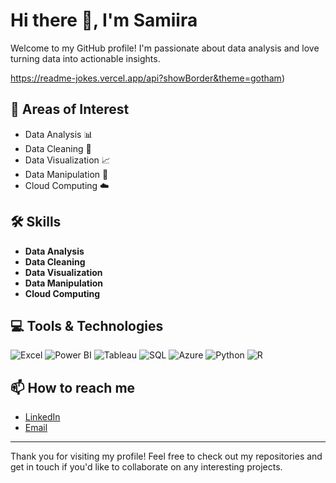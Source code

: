 # Hi there 👋, I'm Samiira

Welcome to my GitHub profile! I'm passionate about data analysis and love turning data into actionable insights.

https://readme-jokes.vercel.app/api?showBorder&theme=gotham)

## 🔭 Areas of Interest
- Data Analysis 📊
- Data Cleaning 🧹
- Data Visualization 📈
- Data Manipulation 🔧
- Cloud Computing ☁️

## 🛠️ Skills
- **Data Analysis**
- **Data Cleaning**
- **Data Visualization**
- **Data Manipulation**
- **Cloud Computing**

## 💻 Tools & Technologies

![Excel](https://img.shields.io/badge/Excel-217346?style=for-the-badge&logo=microsoft-excel&logoColor=white)
![Power BI](https://img.shields.io/badge/PowerBI-F2C811?style=for-the-badge&logo=power-bi&logoColor=black)
![Tableau](https://img.shields.io/badge/Tableau-E97627?style=for-the-badge&logo=tableau&logoColor=white)
![SQL](https://img.shields.io/badge/SQL-4479A1?style=for-the-badge&logo=postgresql&logoColor=white)
![Azure](https://img.shields.io/badge/Azure-0089D6?style=for-the-badge&logo=microsoft-azure&logoColor=white)
![Python](https://img.shields.io/badge/Python-3776AB?style=for-the-badge&logo=python&logoColor=white)
![R](https://img.shields.io/badge/R-276DC3?style=for-the-badge&logo=r&logoColor=white)

## 📫 How to reach me

- [LinkedIn](https://www.linkedin.com)
- [Email](mailto:your.email@example.com)

---

Thank you for visiting my profile! Feel free to check out my repositories and get in touch if you'd like to collaborate on any interesting projects.
